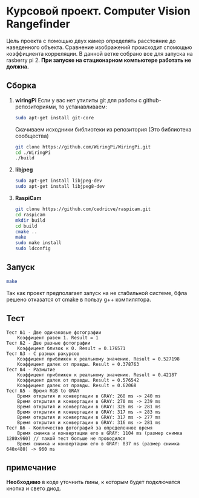 # Курсовой проект. Computer Vision Rangefinder

Цель проекта с помощью двух камер определять расстояние до наведенного объекта. Сравнение изображений происходит спомощью 
коэффициента корреляции. В данной ветке собрано все для запуска на rasberry pi 2. 
**При запуске на стационарном компьютере работать не должна.**

## Сборка

1. **wiringPi** Если у вас нет утилиты git для работы с github-репозиториями, то устанавливаем:
   ```sh
   sudo apt-get install git-core
   ```
   Скачиваем исходники библиотеки из репозитория (Это библиотека сообщества)
   ```sh
   git clone https://github.com/WiringPi/WiringPi.git
   cd ./WiringPi
   ./build
   ```
2. **libjpeg**
   ```sh
   sudo apt-get install libjpeg-dev
   sudo apt-get install libjpeg8-dev
   ```
3. **RaspiCam**
   ```sh
   git clone https://github.com/cedricve/raspicam.git
   cd raspicam
   mkdir build
   cd build
   cmake ..
   make
   sudo make install
   sudo ldconfig
   ```
## Запуск

```sh
make
```
Так как проект предполагает запуск на не стабильной системе, бфла решено отказатся от cmake в пользу g++ компилятора.

## Тест

```commandline
Tест №1 - Две одинаковые фотографии
    Коэффицент равен 1. Result = 1
Tест №2 - Две разные фотографии
    Коэффицент близок к 0. Result = 0.176571
Tест №3 - С разных ракурсов
    Коэффицент приближен к реальному значению. Result = 0.527198
    Коэффицент далек от правды. Result = 0.378763
Tест №4 - Размытие
    Коэффицент приближен к реальному значению. Result = 0.42187
    Коэффицент далек от правды. Result = 0.576542
    Коэффицент далек от правды. Result = 0.62068
Tест №5 - Время RGB to GRAY
    Время открытия и конвертации в GRAY: 268 ms -> 240 ms
    Время открытия и конвертации в GRAY: 270 ms -> 239 ms
    Время открытия и конвертации в GRAY: 326 ms -> 281 ms
    Время открытия и конвертации в GRAY: 317 ms -> 283 ms
    Время открытия и конвертации в GRAY: 317 ms -> 277 ms
    Время открытия и конвертации в GRAY: 316 ms -> 281 ms
Tест №6 - Колличество фотографий за определенное время
    Время снимка и конвертации его в GRAY: 1104 ms (размер снимка 1280х960) // такой тест больше не проводился
    Время снимка и конвертации его в GRAY: 837 ms (размер снимка 640х480) -> 960 ms
```

## примечание

**Необходимо** в коде уточнить пины, к которым будет подключатся кнопка и свето диод.
